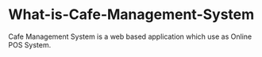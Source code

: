# What-is-Cafe-Management-System
Cafe Management System is a web based application which use as Online POS System.
